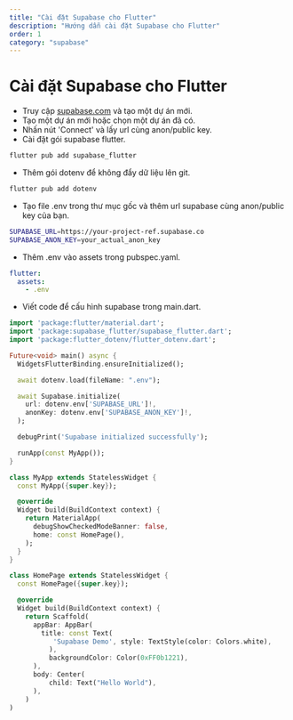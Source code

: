 ```yaml
---
title: "Cài đặt Supabase cho Flutter"
description: "Hướng dẫn cài đặt Supabase cho Flutter"
order: 1
category: "supabase"
---
```


# Cài đặt Supabase cho Flutter

- Truy cập [supabase.com](https://supabase.com) và tạo một dự án mới.
- Tạo một dự án mới hoặc chọn một dự án đã có.
- Nhấn nút 'Connect' và lấy url cùng anon/public key.
- Cài đặt gói supabase flutter.

```bash
flutter pub add supabase_flutter
```

- Thêm gói dotenv để không đẩy dữ liệu lên git.

```bash
flutter pub add dotenv
```

- Tạo file .env trong thư mục gốc và thêm url supabase cùng anon/public key của bạn.

```bash
SUPABASE_URL=https://your-project-ref.supabase.co
SUPABASE_ANON_KEY=your_actual_anon_key
```

- Thêm .env vào assets trong pubspec.yaml.

```yaml
flutter:
  assets:
    - .env
```

- Viết code để cấu hình supabase trong main.dart.

```dart
import 'package:flutter/material.dart';
import 'package:supabase_flutter/supabase_flutter.dart';
import 'package:flutter_dotenv/flutter_dotenv.dart';

Future<void> main() async {
  WidgetsFlutterBinding.ensureInitialized();

  await dotenv.load(fileName: ".env");

  await Supabase.initialize(
    url: dotenv.env['SUPABASE_URL']!,
    anonKey: dotenv.env['SUPABASE_ANON_KEY']!,
  );

  debugPrint('Supabase initialized successfully');

  runApp(const MyApp());
}

class MyApp extends StatelessWidget {
  const MyApp({super.key});

  @override
  Widget build(BuildContext context) {
    return MaterialApp(
      debugShowCheckedModeBanner: false,
      home: const HomePage(),
    );
  }
}

class HomePage extends StatelessWidget {
  const HomePage({super.key});

  @override
  Widget build(BuildContext context) {
    return Scaffold(
      appBar: AppBar(
        title: const Text(
           'Supabase Demo', style: TextStyle(color: Colors.white),
          ),
          backgroundColor: Color(0xFF0b1221),
      ),
      body: Center(
          child: Text("Hello World"),
      ),
    )
)
```

